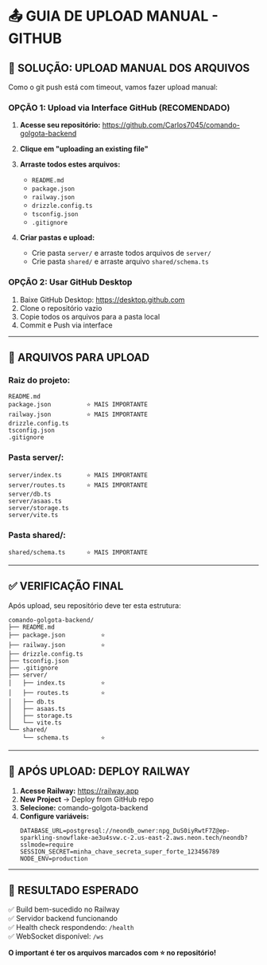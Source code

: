 # 📤 GUIA DE UPLOAD MANUAL - GITHUB

## 🎯 **SOLUÇÃO: UPLOAD MANUAL DOS ARQUIVOS**

Como o git push está com timeout, vamos fazer upload manual:

### **OPÇÃO 1: Upload via Interface GitHub (RECOMENDADO)**

1. **Acesse seu repositório:**
   https://github.com/Carlos7045/comando-golgota-backend

2. **Clique em "uploading an existing file"**

3. **Arraste todos estes arquivos:**
   - `README.md`
   - `package.json` 
   - `railway.json`
   - `drizzle.config.ts`
   - `tsconfig.json`
   - `.gitignore`

4. **Criar pastas e upload:**
   - Crie pasta `server/` e arraste todos arquivos de `server/`
   - Crie pasta `shared/` e arraste arquivo `shared/schema.ts`

### **OPÇÃO 2: Usar GitHub Desktop**

1. Baixe GitHub Desktop: https://desktop.github.com
2. Clone o repositório vazio
3. Copie todos os arquivos para a pasta local
4. Commit e Push via interface

---

## 📁 **ARQUIVOS PARA UPLOAD**

### **Raiz do projeto:**
```
README.md
package.json          ⭐ MAIS IMPORTANTE
railway.json          ⭐ MAIS IMPORTANTE  
drizzle.config.ts
tsconfig.json
.gitignore
```

### **Pasta server/:**
```
server/index.ts       ⭐ MAIS IMPORTANTE
server/routes.ts      ⭐ MAIS IMPORTANTE
server/db.ts
server/asaas.ts
server/storage.ts
server/vite.ts
```

### **Pasta shared/:**
```
shared/schema.ts      ⭐ MAIS IMPORTANTE
```

---

## ✅ **VERIFICAÇÃO FINAL**

Após upload, seu repositório deve ter esta estrutura:

```
comando-golgota-backend/
├── README.md
├── package.json          ⭐ 
├── railway.json          ⭐
├── drizzle.config.ts
├── tsconfig.json
├── .gitignore
├── server/
│   ├── index.ts          ⭐
│   ├── routes.ts         ⭐
│   ├── db.ts
│   ├── asaas.ts
│   ├── storage.ts
│   └── vite.ts
└── shared/
    └── schema.ts         ⭐
```

---

## 🚂 **APÓS UPLOAD: DEPLOY RAILWAY**

1. **Acesse Railway:** https://railway.app
2. **New Project** → Deploy from GitHub repo
3. **Selecione:** comando-golgota-backend
4. **Configure variáveis:**
   ```
   DATABASE_URL=postgresql://neondb_owner:npg_DuS0iyRwtF7Z@ep-sparkling-snowflake-ae3u4svw.c-2.us-east-2.aws.neon.tech/neondb?sslmode=require
   SESSION_SECRET=minha_chave_secreta_super_forte_123456789
   NODE_ENV=production
   ```

---

## 🎯 **RESULTADO ESPERADO**

✅ Build bem-sucedido no Railway  
✅ Servidor backend funcionando  
✅ Health check respondendo: `/health`  
✅ WebSocket disponível: `/ws`  

**O important é ter os arquivos marcados com ⭐ no repositório!**